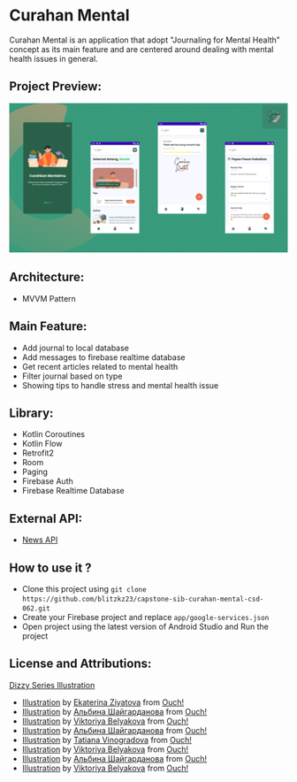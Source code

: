 # Curahan Mental
Curahan Mental is an application that adopt "Journaling for Mental Health" concept as its main feature and are centered around dealing with mental health issues in general.  

## Project Preview:
 <img src="https://raw.githubusercontent.com/blitzkz23/capstone-sib-curahan-mental-csd-062/main/app/src/main/res/drawable/ui_preview.png" alt="project"/> </img>

## Architecture:
- MVVM Pattern

## Main Feature:
- Add journal to local database
- Add messages to firebase realtime database
- Get recent articles related to mental health
- Filter journal based on type
- Showing tips to handle stress and mental health issue


## Library:
- Kotlin Coroutines
- Kotlin Flow
- Retrofit2
- Room
- Paging
- Firebase Auth
- Firebase Realtime Database

## External API:
- [News API](https://newsapi.org/)

## How to use it ?
- Clone this project using `git clone https://github.com/blitzkz23/capstone-sib-curahan-mental-csd-062.git`
- Create your Firebase project and replace `app/google-services.json` 
- Open project using the latest version of Android Studio and Run the project

## License and Attributions:
<a href="https://icons8.com/illustrations/style--dizzy">Dizzy Series Illustration</a>
- <a href="https://icons8.com/illustrations/illustration/dizzy-education">Illustration</a> by <a href="https://icons8.com/illustrations/author/613f61cc05152f67565035d0">Ekaterina Ziyatova</a> from <a href="https://icons8.com/illustrations">Ouch!</a>
- <a href="https://icons8.com/illustrations/illustration/dizzy-lots-of-letters">Illustration</a> by <a href="https://icons8.com/illustrations/author/602a6c5b01d0363186d3d950">Альбина Шайгарданова</a> from <a href="https://icons8.com/illustrations">Ouch!</a>
- <a href="https://icons8.com/illustrations/illustration/dizzy-meditation">Illustration</a> by <a href="https://icons8.com/illustrations/author/602a6c5b01d0363186d3d950">Viktoriya Belyakova</a> from <a href="https://icons8.com/illustrations">Ouch!</a>
- <a href="https://icons8.com/illustrations/illustration/dizzy-gifts">Illustration</a> by <a href="https://icons8.com/illustrations/author/602a6c5b01d0363186d3d950">Альбина Шайгарданова</a> from <a href="https://icons8.com/illustrations">Ouch!</a>
- <a href="https://icons8.com/illustrations/illustration/dizzy-designer">Illustration</a> by <a href="https://icons8.com/illustrations/author/5eb423ee01d03600140dff88">Tatiana Vinogradova</a> from <a href="https://icons8.com/illustrations">Ouch!</a>
- <a href="https://icons8.com/illustrations/illustration/dizzy-healthy-life">Illustration</a> by <a href="https://icons8.com/illustrations/author/602a6c5b01d0363186d3d950">Viktoriya Belyakova</a> from <a href="https://icons8.com/illustrations">Ouch!</a>
- <a href="https://icons8.com/illustrations/illustration/dizzy-picnic-with-a-friend">Illustration</a> by <a href="https://icons8.com/illustrations/author/602a6c5b01d0363186d3d950">Альбина Шайгарданова</a> from <a href="https://icons8.com/illustrations">Ouch!</a>
- <a href="https://icons8.com/illustrations/illustration/dizzy-mental-wellbeing">Illustration</a> by <a href="https://icons8.com/illustrations/author/602a6c5b01d0363186d3d950">Viktoriya Belyakova</a> from <a href="https://icons8.com/illustrations">Ouch!</a>
